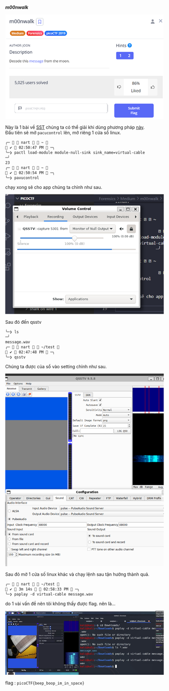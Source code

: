 ***m00nwalk***

![alt text](image.png)

Này là 1 bài về [SST](https://en.wikipedia.org/wiki/Slow-scan_television) chúng ta có thể giải khi dùng phương pháp [này](https://ourcodeworld.com/articles/read/956/how-to-convert-decode-a-slow-scan-television-transmissions-sstv-audio-file-to-images-using-qsstv-in-ubuntu-18-04).
<br>
Đầu tiên sẽ mở ```pacucontrol``` lên, mở riêng 1 cửa sổ linux.

```pyton
╭─   nart   ~                                                                                ✔  02:50:47 PM  ─╮
╰─❯ pactl load-module module-null-sink sink_name=virtual-cable                                                       ─╯
23
╭─   nart   ~                                                                                ✔  02:50:54 PM  ─╮
╰─❯ pavucontrol     
```

chạy xong sẽ cho app chúng ta chỉnh như sau.

![alt text](image-1.png)

Sau đó đến qsstv

```
╰─❯ ls                                                                                                               ─╯
message.wav
╭─   nart   ~/test                                                                           ✔  02:47:48 PM  ─╮
╰─❯ qsstv    
```

Chúng ta được của sổ vào setting chỉnh như sau.

![alt text](image-3.png)

Sau đỏ mở 1 cửa số linux khác và chạy lệnh sau tận hưởng thành quả.

```
╭─   nart   ~/test                                                                ✔  3m 14s   02:58:33 PM  ─╮
╰─❯ paplay -d virtual-cable message.wav  
```

do 1 vài vấn đề nên tôi không thấy được flag. nên là...

![alt text](image-4.png)

flag : ```picoCTF{beep_boop_im_in_space}```

